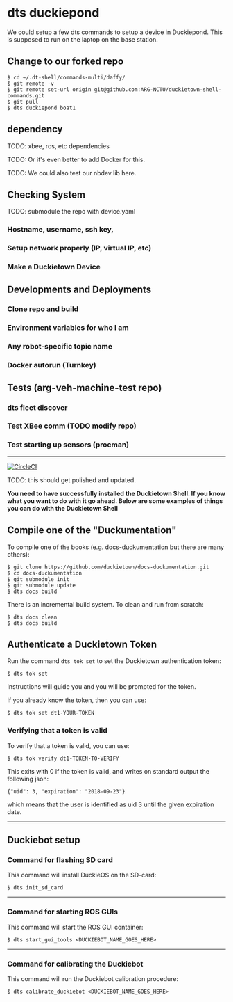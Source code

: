 # dts duckiepond

We could setup a few dts commands to setup a device in Duckiepond. This is supposed to run on the laptop on the base station.

## Change to our forked repo

```
$ cd ~/.dt-shell/commands-multi/daffy/
$ git remote -v
$ git remote set-url origin git@github.com:ARG-NCTU/duckietown-shell-commands.git
$ git pull
$ dts duckiepond boat1
```

## dependency

TODO: xbee, ros, etc dependencies

TODO: Or it's even better to add Docker for this. 

TODO: We could also test our nbdev lib here.


## Checking System

TODO: submodule the repo with device.yaml

### Hostname, username, ssh key, 

### Setup network properly (IP, virtual IP, etc)

### Make a Duckietown Device


## Developments and Deployments

### Clone repo and build 

### Environment variables for who I am

### Any robot-specific topic name 

### Docker autorun (Turnkey)

## Tests (arg-veh-machine-test repo)

### dts fleet discover

### Test XBee comm (TODO modify repo)

### Test starting up sensors (procman)



-----------------------


[![CircleCI](https://circleci.com/gh/duckietown/duckietown-shell-commands.svg?style=shield)](https://circleci.com/gh/duckietown/duckietown-shell-commands)



TODO: this should get polished and updated. 

**You need to have successfully installed the Duckietown Shell. If you know what you want to do with it go ahead. Below are some examples of things you can do with the Duckietown Shell** 

## Compile one of the "Duckumentation"

To compile one of the books (e.g. docs-duckumentation but there are many others):

    $ git clone https://github.com/duckietown/docs-duckumentation.git
    $ cd docs-duckumentation
    $ git submodule init
    $ git submodule update
    $ dts docs build

There is an incremental build system. To clean and run from scratch:

    $ dts docs clean
    $ dts docs build
  

## Authenticate a Duckietown Token

Run the command `dts tok set` to set the Duckietown authentication token:

    $ dts tok set  

Instructions will guide you and you will be prompted for the token.

If you already know the token, then you can use:

    $ dts tok set dt1-YOUR-TOKEN
    
### Verifying that a token is valid

To verify that a token is valid, you can use:

    $ dts tok verify dt1-TOKEN-TO-VERIFY
    
This exits with 0 if the token is valid, and writes on standard output the following json:

    {"uid": 3, "expiration": "2018-09-23"}
    
which means that the user is identified as uid 3 until the given expiration date.
 

-----------------------

## Duckiebot setup

### Command for flashing SD card

This command will install DuckieOS on the SD-card:

    $ dts init_sd_card

-----------------------

### Command for starting ROS GUIs

This command will start the ROS GUI container:

    $ dts start_gui_tools <DUCKIEBOT_NAME_GOES_HERE>

-----------------------

### Command for calibrating the Duckiebot

This command will run the Duckiebot calibration procedure:

    $ dts calibrate_duckiebot <DUCKIEBOT_NAME_GOES_HERE>

